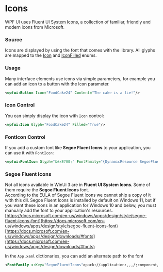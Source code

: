 # Icons
WPF UI uses [Fluent UI System Icons](https://github.com/microsoft/fluentui-system-icons), a collection of familiar, friendly and modern icons from Microsoft.  

### Source
Icons are displayed by using the font that comes with the library. All glyphs are mapped to the [Icon](https://github.com/lepoco/wpfui/blob/main/WPFUI/Common/Icon.cs) and [IconFilled](https://github.com/lepoco/wpfui/blob/main/WPFUI/Common/IconFilled.cs) enums.

### Usage
Many interface elements use icons via simple parameters, for example you can add an icon to a button with the Icon parameter.
```xml
<wpfui:Button Icon="FoodCake24" Content="The cake is a lie!"/>
```

### Icon Control
You can simply display the icon with `Icon` control:
```xml
<wpfui:Icon Glyph="FoodCake24" Filled="True"/>
```

### FontIcon Control
If you add a custom font like **Segoe Fluent Icons** to your application, you can use it with `FontIcon`:
```xml
<wpfui:FontIcon Glyph="&#xE700;" FontFamily="{DynamicResource SegoeFluentIcons}"/>
```

### Segoe Fluent Icons
Not all icons available in WinUi 3 are in **Fluent UI System Icons**. Some of them require the **Segoe Fluent Icons** font.  
According to the EULA of Segoe Fluent Icons we cannot ship a copy of it with this dll. Segoe Fluent Icons is installed by default on Windows 11, but if you want these icons in an application for Windows 10 and below, you must manually add the font to your application's resources.  
[https://docs.microsoft.com/en-us/windows/apps/design/style/segoe-fluent-icons-font](https://docs.microsoft.com/en-us/windows/apps/design/style/segoe-fluent-icons-font)  
[https://docs.microsoft.com/en-us/windows/apps/design/downloads/#fonts](https://docs.microsoft.com/en-us/windows/apps/design/downloads/#fonts)

In the `App.xaml` dictionaries, you can add an alternate path to the font
```XML
<FontFamily x:Key="SegoeFluentIcons">pack://application:,,,/;component/Fonts/#Segoe Fluent Icons</FontFamily>
```
